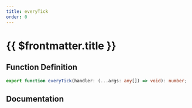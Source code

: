 ```yaml
---
title: everyTick
order: 0
---
```


# {{ $frontmatter.title }}

## Function Definition

```ts
export function everyTick(handler: (...args: any[]) => void): number;
```

## Documentation

<!--@include: ./parts/everyTick.md-->
